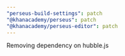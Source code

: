 ```yaml
---
"perseus-build-settings": patch
"@khanacademy/perseus": patch
"@khanacademy/perseus-editor": patch
---
```


Removing dependency on hubble.js
